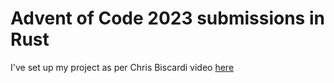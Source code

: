 # Advent of Code 2023 submissions in Rust

I've set up my project as per Chris Biscardi video [here](https://www.youtube.com/watch?v=fEQv-cqzbPg&t=619s)
